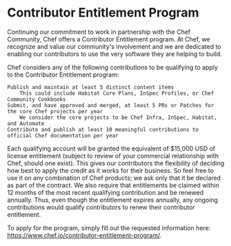 # Contributor Entitlement Program

Continuing our commitment to work in partnership with the Chef Community, Chef offers a Contributor Entitlement program.  At Chef, we recognize and value our community's involvement and we are dedicated to enabling our contributors to use the very software they are helping to build.

Chef considers any of the following contributions to be qualifying to apply to the Contributor Entitlement program:

    Publish and maintain at least 5 distinct content items
        This could include Habitat Core Plans, InSpec Profiles, or Chef Community Cookbooks
    Submit, and have approved and merged, at least 5 PRs or Patches for the core Chef projects per year
        We consider the core projects to be Chef Infra, InSpec, Habitat, and Automate
    Contribute and publish at least 10 meaningful contributions to official Chef documentation per year

Each qualifying account will be granted the equivalent of $15,000 USD of license entitlement (subject to review of your commercial relationship with Chef, should one exist). This gives our contributors the flexibility of deciding how best to apply the credit as it works for their business.  So feel free to use it on any combination of Chef products; we ask only that it be declared as part of the contract. We also require that entitlements be claimed within 12 months of the most recent qualifying contribution and be renewed annually. Thus, even though the entitlement expires annually, any ongoing contributions would qualify contributors to renew their contributor entitlement. 

To apply for the program, simply fill out the requested information here: https://www.chef.io/contributor-entitlement-program/.